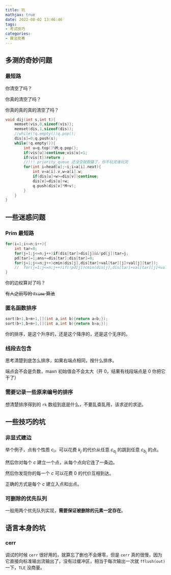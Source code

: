 ```yaml
---
title: 坑
mathjax: true
date: 2022-08-02 13:46:46
tags:
- 考试技巧
categories:
- 算法竞赛
---
```


## 多测的奇妙问题

### 最短路

你清空了吗？

你真的清空了吗？

你真的真的真的清空了吗？

```cpp
void dij(int s,int t){
	memset(vis,0,sizeof(vis));
	memset(dis,1,sizeof(dis));
	//while(!q.empty())q.pop();
	dis[s]=0;q.push(s);
	while(!q.empty()){
		int u=q.top()%M;q.pop();
		if(vis[u])continue;vis[u]=1;
		if(vis[t])return ;
        //!!! priority_queue 还没空就跑路了，你不玩完谁玩完
		for(int i=head[u];~i;i=a[i].next){
			int v=a[i].v,w=a[i].w;
			if(dis[u]+w>=dis[v])continue;
			dis[v]=dis[u]+w;
			q.push(dis[v]*M+v);
		}
	}
}
```

## 一些迷惑问题

### Prim 最短路

```c++
for(i=1;i<=n;i++){
    int tar=0;
    for(j=1;j<=n;j++)if(dis[tar]>dis[j]&&!pd[j])tar=j;
    pd[tar]=1;ans+=dis[tar];dis[tar]=0;
    for(j=1;j<=n;j++)cmin(dis[j],dis[tar]+val[tar][j]+val[j][tar]);
    //	for(j=1;j<=n;j++)if(!pd[j])cmin(dis[j],dis[tar]+val[tar][j]+val[j][tar]);
}
```

你的边权算对了吗？

~~有人之前写的 `Prime` 算法~~

### 匿名函数排序

```c++
sort(b+1,b+m+1,[](int a,int b){return a<b;});
sort(b+1,b+m+1,[](int a,int b){return b>a;});
```

你的排序，是这个升序的，还是这个降序的，还是这个无序的。

### 线段去包含

思考清楚到底怎么排序，如果右端点相同，按什么排序。

端点会不会是负数，maxn 初始值会不会太大（开 0，结果有线段端点是 0 你把它干了）

### 需要记录一些原来编号的排序

想清楚排序得到的 `rk` 数组到底是什么，不要乱查乱用，该求逆的求逆。

## 一些技巧的坑

### 非显式建边

举个例子，点有个性质 $c_i$，可以花费 $k_j$ 的代价从任意 $c_{a_j}$ 的跳到任意 $c_{b_j}$ 的点。

然后你对每个 $c$ 建立一个点，从每个点向它连了一条边。

然后你发现你的每一个 $c$ 可以花费 $0$ 的代价互相到达。

正确的方式是每个 $c$ 建立入点和出点。

### 可删除的优先队列

一般用两个优先队列实现，**需要保证被删除的元素一定存在**。

## 语言本身的坑

### cerr

调试的时候 `cerr` 很好用的，就算忘了删也不会爆零，但是 `cerr` 真的很慢，因为它直接向标准输出流输出了，没有过缓冲区，相当于每次输出一次就 `fflush(out)` 一下，`TLE` 没商量。
